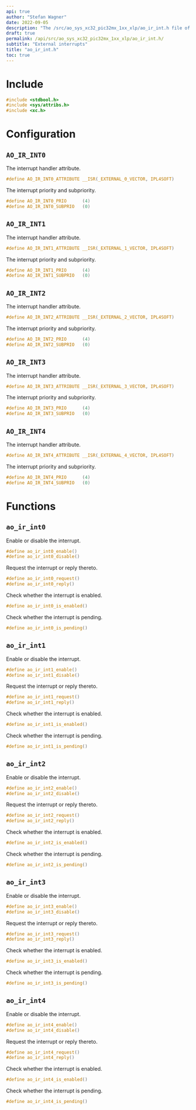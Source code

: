 ```yaml
---
api: true
author: "Stefan Wagner"
date: 2022-09-05
description: "The /src/ao_sys_xc32_pic32mx_1xx_xlp/ao_ir_int.h file of the ao real-time operating system."
draft: true
permalink: /api/src/ao_sys_xc32_pic32mx_1xx_xlp/ao_ir_int.h/
subtitle: "External interrupts"
title: "ao_ir_int.h"
toc: true
---
```


# Include

```c
#include <stdbool.h>
#include <sys/attribs.h>
#include <xc.h>
```

# Configuration

## `AO_IR_INT0`

The interrupt handler attribute.

```c
#define AO_IR_INT0_ATTRIBUTE __ISR(_EXTERNAL_0_VECTOR, IPL4SOFT)
```

The interrupt priority and subpriority.

```c
#define AO_IR_INT0_PRIO      (4)
#define AO_IR_INT0_SUBPRIO   (0)
```

## `AO_IR_INT1`

The interrupt handler attribute.

```c
#define AO_IR_INT1_ATTRIBUTE __ISR(_EXTERNAL_1_VECTOR, IPL4SOFT)
```

The interrupt priority and subpriority.

```c
#define AO_IR_INT1_PRIO      (4)
#define AO_IR_INT1_SUBPRIO   (0)
```

## `AO_IR_INT2`

The interrupt handler attribute.

```c
#define AO_IR_INT2_ATTRIBUTE __ISR(_EXTERNAL_2_VECTOR, IPL4SOFT)
```

The interrupt priority and subpriority.

```c
#define AO_IR_INT2_PRIO      (4)
#define AO_IR_INT2_SUBPRIO   (0)
```

## `AO_IR_INT3`

The interrupt handler attribute.

```c
#define AO_IR_INT3_ATTRIBUTE __ISR(_EXTERNAL_3_VECTOR, IPL4SOFT)
```

The interrupt priority and subpriority.

```c
#define AO_IR_INT3_PRIO      (4)
#define AO_IR_INT3_SUBPRIO   (0)
```

## `AO_IR_INT4`

The interrupt handler attribute.

```c
#define AO_IR_INT4_ATTRIBUTE __ISR(_EXTERNAL_4_VECTOR, IPL4SOFT)
```

The interrupt priority and subpriority.

```c
#define AO_IR_INT4_PRIO      (4)
#define AO_IR_INT4_SUBPRIO   (0)
```

# Functions

## `ao_ir_int0`

Enable or disable the interrupt.

```c
#define ao_ir_int0_enable()
#define ao_ir_int0_disable()
```

Request the interrupt or reply thereto.

```c
#define ao_ir_int0_request()
#define ao_ir_int0_reply()
```

Check whether the interrupt is enabled.

```c
#define ao_ir_int0_is_enabled()
```

Check whether the interrupt is pending.

```c
#define ao_ir_int0_is_pending()
```

## `ao_ir_int1`

Enable or disable the interrupt.

```c
#define ao_ir_int1_enable()
#define ao_ir_int1_disable()
```

Request the interrupt or reply thereto.

```c
#define ao_ir_int1_request()
#define ao_ir_int1_reply()
```

Check whether the interrupt is enabled.

```c
#define ao_ir_int1_is_enabled()
```

Check whether the interrupt is pending.

```c
#define ao_ir_int1_is_pending()
```

## `ao_ir_int2`

Enable or disable the interrupt.

```c
#define ao_ir_int2_enable()
#define ao_ir_int2_disable()
```

Request the interrupt or reply thereto.

```c
#define ao_ir_int2_request()
#define ao_ir_int2_reply()
```

Check whether the interrupt is enabled.

```c
#define ao_ir_int2_is_enabled()
```

Check whether the interrupt is pending.

```c
#define ao_ir_int2_is_pending()
```

## `ao_ir_int3`

Enable or disable the interrupt.

```c
#define ao_ir_int3_enable()
#define ao_ir_int3_disable()
```

Request the interrupt or reply thereto.

```c
#define ao_ir_int3_request()
#define ao_ir_int3_reply()
```

Check whether the interrupt is enabled.

```c
#define ao_ir_int3_is_enabled()
```

Check whether the interrupt is pending.

```c
#define ao_ir_int3_is_pending()
```

## `ao_ir_int4`

Enable or disable the interrupt.

```c
#define ao_ir_int4_enable()
#define ao_ir_int4_disable()
```

Request the interrupt or reply thereto.

```c
#define ao_ir_int4_request()
#define ao_ir_int4_reply()
```

Check whether the interrupt is enabled.

```c
#define ao_ir_int4_is_enabled()
```

Check whether the interrupt is pending.

```c
#define ao_ir_int4_is_pending()
```
